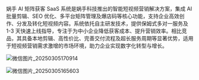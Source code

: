 
娲手 AI 矩阵获客 SaaS 系统是娲手科技推出的智能短视频营销解决方案，集成 AI 批量剪辑、SEO 优化、多平台矩阵管理及爆店码等核心功能，支持企业高效创作、分发及转化短视频内容。系统依托自主研发技术，提供保姆式多对一服务及 1-3 天快速上线指导，专注于为中小企业降低获客成本、提升营销效率。相比竞品，其具备本地剪辑、高性价比、完善交付流程及超长服务周期等显著优势，适用于短视频营销需求激增的市场环境，助力企业实现数字化转型与增长。

![微信图片_20250305170914](https://github.com/user-attachments/assets/aca76dea-17a5-47ab-894f-f8f416379451)

![微信图片_20250305165603](https://github.com/user-attachments/assets/77b1fe5b-c871-4b30-8552-a841bdeaa1f3)

